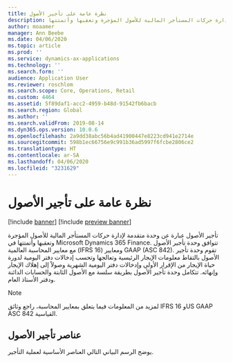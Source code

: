 ```yaml
---
title: نظرة عامة على تأجير الأصول
description: تأجير الأصول عبارة عن وحدة متقدمة لإدارة حركات المستأجر المالية للأصول المؤجرة وتعقبها وأتمتتها.
author: moaamer
manager: Ann Beebe
ms.date: 04/06/2020
ms.topic: article
ms.prod: ''
ms.service: dynamics-ax-applications
ms.technology: ''
ms.search.form: ''
audience: Application User
ms.reviewer: roschlom
ms.search.scope: Core, Operations, Retail
ms.custom: 4464
ms.assetid: 5f89daf1-acc2-4959-b48d-91542fb6bacb
ms.search.region: Global
ms.author: ''
ms.search.validFrom: 2019-08-14
ms.dyn365.ops.version: 10.0.6
ms.openlocfilehash: 2a9dd38abc56b4ad41900447e8223cd941e2714e
ms.sourcegitcommit: 598b1ec66756e9c991b36ad5997f6fcbe2806ce2
ms.translationtype: HT
ms.contentlocale: ar-SA
ms.lasthandoff: 04/06/2020
ms.locfileid: "3231629"
---
```

# <a name="asset-leasing-overview"></a>نظرة عامة على تأجير الأصول

[!include [banner](../includes/banner.md)]
[!include [preview banner](../includes/preview-banner.md)]

تأجير الأصول عبارة عن وحدة متقدمة لإدارة حركات المستأجر المالية للأصول المؤجرة وتعقبها وأتمتتها في Microsoft Dynamics 365 Finance. تتوافق وحدة تأجير الأصول مع معايير المحاسبة العالمية (IFRS 16) ومعايير GAAP‏ (ASC 842). تقوم وحدة تأجير الأصول بالتقاط معلومات الإيجار الرئيسية وتعالجها وتحسب إدخالات دفتر اليومية لدورة حياة الإيجار من الإقرار الأولي وإدخالات دفتر اليومية الشهرية وصولاً إلى إهلاك الإيجار وإنهائه. تتكامل وحدة تأجير الأصول بطريقة سلسة مع الأصول الثابتة والحسابات الدائنة ودفتر الأستاذ العام.

> [!Note] 
> لمزيد من المعلومات فيما يتعلق بمعايير المحاسبة، راجع وثائق IFRS 16 وUS GAAP ASC 842 القياسية. 

## <a name="asset-leasing-elements"></a>عناصر تأجير الأصول 

يوضح الرسم البياني التالي العناصر الأساسية لعملية التأجير. 

